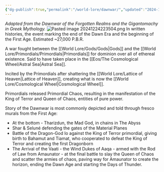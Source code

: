 ```yaml
---
{"dg-publish":true,"permalink":"/world-lore/dawnwar/","updated":"2024-12-24T21:35:06.255-06:00"}
---
```


*Adapted from the Dawnwar of the Forgotten Realms and the Gigantomachy in Greek Mythology.*
![Pasted image 20241224223504.png](/img/user/Images/Pasted%20image%2020241224223504.png)
In written histories, the event marking the end of the Dawn Era and the beginning of the First Age. Estimated ~27,000 P.B.R.

A war fought between the [[World Lore/Gods/Gods\|Gods]] and the [[World Lore/Primordials/Primordials\|Primordials]] for dominion over all of ethereal existence. Said to have taken place in the [[Eos/The Cosmological Wheel/Astral Sea\|Astral Sea]]. 

Incited by the Primordials after shattering the [[World Lore/Lattice of Heaven\|Lattice of Heaven]], creating what is now the [[World Lore/Cosmological Wheel\|Cosmological Wheel]]. 

Primordials released Primordial Chaos, resulting in the manifestation of the King of Terror and Queen of Chaos, entities of pure power.

Story of the Dawnwar is most commonly depicted and told through fresco murals from the First Age:
- At the bottom - Tharizdun, the Mad God, in chains in The Abyss 
- Shar & Seluné defending the gates of the Material Planes
- Battle of the Dragon-God Io against the King of Terror primordial, giving birth to Bahamut and Tiamat, who cooperated to defeat the King of Terror and creating the first Dragonborn
- The Arrival of the Vaati - the Wind Dukes of Aaqa - armed with the Rod of Law from Amaunator - at the final battle to slay the Queen of Chaos and scatter the armies of chaos, paving way for Amaunator to create the horizon, ending the Dawn Age and starting the Days of Thunder. 

